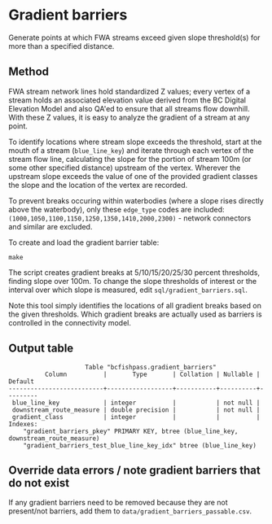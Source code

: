 # Gradient barriers

Generate points at which FWA streams exceed given slope threshold(s) for more than a specified distance.

## Method

FWA stream network lines hold standardized Z values; every vertex of a stream holds an associated elevation value
derived from the BC Digital Elevation Model and also QA'ed to ensure that all streams flow downhill. With these Z
values, it is easy to analyze the gradient of a stream at any point.

To identify locations where stream slope exceeds the threshold, start at the mouth of a stream (`blue_line_key`)
and iterate through each vertex of the stream flow line, calculating the slope for the portion of stream 100m
(or some other specified distance) upstream of the vertex. Wherever the upstream slope exceeds the value of
one of the provided gradient classes the slope and the location of the vertex are recorded.

To prevent breaks occuring within waterbodies (where a slope rises directly above the waterbody), only these `edge_type`
codes are included: `(1000,1050,1100,1150,1250,1350,1410,2000,2300)` - network connectors and similar are excluded.

To create and load the gradient barrier table:

    make

The script creates gradient breaks at 5/10/15/20/25/30 percent thresholds, finding slope over 100m. To change the slope
thresholds of interest or the interval over which slope is measured, edit `sql/gradient_barriers.sql`.

Note this tool simply identifies the locations of all gradient breaks based on the given thresholds. Which
gradient breaks are actually used as barriers is controlled in the connectivity model.

## Output table

                         Table "bcfishpass.gradient_barriers"
              Column          |       Type       | Collation | Nullable | Default
    --------------------------+------------------+-----------+----------+---------
     blue_line_key            | integer          |           | not null |
     downstream_route_measure | double precision |           | not null |
     gradient_class           | integer          |           |          |
    Indexes:
        "gradient_barriers_pkey" PRIMARY KEY, btree (blue_line_key, downstream_route_measure)
        "gradient_barriers_test_blue_line_key_idx" btree (blue_line_key)

## Override data errors / note gradient barriers that do not exist

If any gradient barriers need to be removed because they are not present/not barriers, add them to `data/gradient_barriers_passable.csv`.

